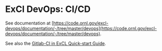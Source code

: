 # ExCl DevOps: CI/CD

See documentation at [https://code.ornl.gov/excl-devops/documentation/-/tree/master/devops](https://code.ornl.gov/excl-devops/documentation/-/tree/master/devops).

See also the [Gitlab-CI in ExCL Quick-start Guide](/quick-start-guides/gitlab-ci.md).
